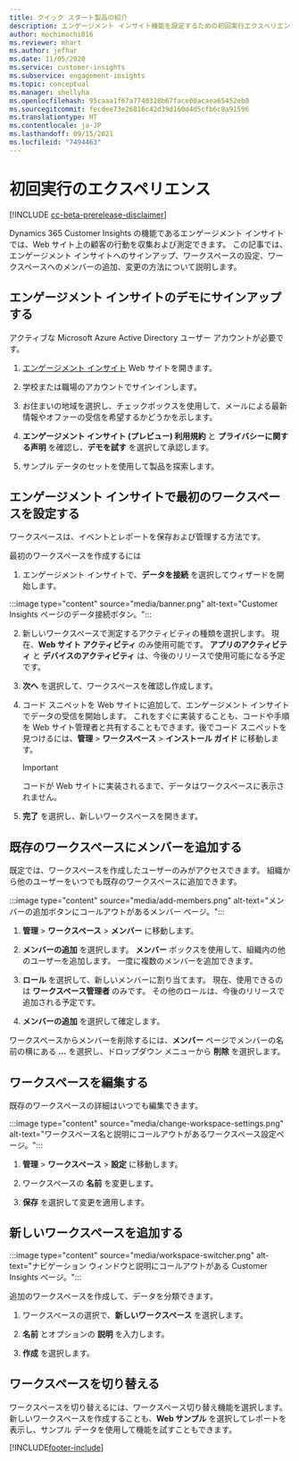 ```yaml
---
title: クイック スタート製品の紹介
description: エンゲージメント インサイト機能を設定するための初回実行エクスペリエンス。
author: mochimochi016
ms.reviewer: mhart
ms.author: jefhar
ms.date: 11/05/2020
ms.service: customer-insights
ms.subservice: engagement-insights
ms.topic: conceptual
ms.manager: shellyha
ms.openlocfilehash: 95caaa1f67a7740328b67face00acaea65452eb0
ms.sourcegitcommit: fecdee73e26816c42d39d160d4d5cfb6c8a91596
ms.translationtype: HT
ms.contentlocale: ja-JP
ms.lasthandoff: 09/15/2021
ms.locfileid: "7494463"
---
```

# <a name="first-run-experience"></a>初回実行のエクスペリエンス

[!INCLUDE [cc-beta-prerelease-disclaimer](includes/cc-beta-prerelease-disclaimer.md)]

Dynamics 365 Customer Insights の機能であるエンゲージメント インサイトでは、Web サイト上の顧客の行動を収集および測定できます。 この記事では、エンゲージメント インサイトへのサインアップ、ワークスペースの設定、ワークスペースへのメンバーの追加、変更の方法について説明します。

## <a name="sign-up-for-a-demo-of-engagement-insights"></a>エンゲージメント インサイトのデモにサインアップする

アクティブな Microsoft Azure Active Directory ユーザー アカウントが必要です。 

1. [エンゲージメント インサイト](https://home.ci.ai.dynamics.com/app/engagement-insights) Web サイトを開きます。 

1. 学校または職場のアカウントでサインインします。

1. お住まいの地域を選択し、チェックボックスを使用して、メールによる最新情報やオファーの受信を希望するかどうかを示します。

1. **エンゲージメント インサイト (プレビュー) 利用規約** と **プライバシーに関する声明** を確認し、**デモを試す** を選択して承認します。

1. サンプル データのセットを使用して製品を探索します。 

## <a name="set-up-your-first-workspace-in-engagement-insights"></a>エンゲージメント インサイトで最初のワークスペースを設定する

ワークスペースは、イベントとレポートを保存および管理する方法です。

最初のワークスペースを作成するには

1. エンゲージメント インサイトで、**データを接続** を選択してウィザードを開始します。 

:::image type="content" source="media/banner.png" alt-text="Customer Insights ページのデータ接続ボタン。":::

2. 新しいワークスペースで測定するアクティビティの種類を選択します。 現在、**Web サイト アクティビティ** のみ使用可能です。 **アプリのアクティビティ** と **デバイスのアクティビティ** は、今後のリリースで使用可能になる予定です。

1. **次へ** を選択して、ワークスペースを確認し作成します。

1. コード スニペットを Web サイトに追加して、エンゲージメント インサイトでデータの受信を開始します。 これをすぐに実装することも、コードや手順を Web サイト管理者と共有することもできます。後でコード スニペットを見つけるには、**管理** > **ワークスペース** > **インストール ガイド** に移動します。

   > [!IMPORTANT]
   > コードが Web サイトに実装されるまで、データはワークスペースに表示されません。

1. **完了** を選択し、新しいワークスペースを開きます。 

## <a name="add-members-to-an-existing-workspace"></a>既存のワークスペースにメンバーを追加する

既定では、ワークスペースを作成したユーザーのみがアクセスできます。 組織から他のユーザーをいつでも既存のワークスペースに追加できます。

:::image type="content" source="media/add-members.png" alt-text="メンバーの追加ボタンにコールアウトがあるメンバー ページ。":::

1. **管理** > **ワークスペース** > **メンバー** に移動します。

2. **メンバーの追加** を選択します。 **メンバー** ボックスを使用して、組織内の他のユーザーを追加します。 一度に複数のメンバーを追加できます。

3. **ロール** を選択して、新しいメンバーに割り当てます。 現在、使用できるのは **ワークスペース管理者** のみです。 その他のロールは、今後のリリースで追加される予定です。

4. **メンバーの追加** を選択して確定します。

ワークスペースからメンバーを削除するには、**メンバー** ページでメンバーの名前の横にある **...** を選択し、ドロップダウン メニューから **削除** を選択します。

## <a name="edit-a-workspace"></a>ワークスペースを編集する

既存のワークスペースの詳細はいつでも編集できます。

:::image type="content" source="media/change-workspace-settings.png" alt-text="ワークスペース名と説明にコールアウトがあるワークスペース設定ページ。":::

1. **管理** > **ワークスペース** > **設定** に移動します。

1. ワークスペースの **名前** を変更します。

1. **保存** を選択して変更を適用します。

## <a name="add-another-new-workspace"></a>新しいワークスペースを追加する

:::image type="content" source="media/workspace-switcher.png" alt-text="ナビゲーション ウィンドウと説明にコールアウトがある Customer Insights ページ。":::

追加のワークスペースを作成して、データを分類できます。

1. ワークスペースの選択で、**新しいワークスペース** を選択します。

1. **名前** とオプションの **説明** を入力します。

1. **作成** を選択します。

## <a name="switch-between-workspaces"></a>ワークスペースを切り替える

ワークスペースを切り替えるには、ワークスペース切り替え機能を選択します。 新しいワークスペースを作成することも、**Web サンプル** を選択してレポートを表示し、サンプル データを使用して機能を試すこともできます。 



[!INCLUDE[footer-include](../includes/footer-banner.md)]